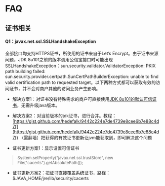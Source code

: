# FAQ

## 证书相关

#### Q1：javax.net.ssl.SSLHandshakeException

全部接口均支持HTTPS证书，所使用的证书来自于Let’s Encrypt。由于证书来源问题，JDK 8u101之前的版本调用公信宝接口时可能出现SSLHandshakeException：sun.security.validator.ValidatorException: PKIX path building failed:
sun.security.provider.certpath.SunCertPathBuilderException: unable to find valid certification path to requested target。以下两种方式都可以获取有效的访问证书，并不会对商户其他的访问业务产生影响。

* 解决方案1：对证书没有特殊需求的商户可直接使用[JDK 8u101的默认可信证书](http://gxb-doc.oss-cn-hangzhou.aliyuncs.com/dcdoc/cacerts)，无需升级java版本。

* 解决方案2：对当前版本的jdk证书，进行合并。教程：[https://gist.github.com/hedefalk/9442c224e7de4739e8cee6b7e88c4d7f](https://gist.github.com/hedefalk/9442c224e7de4739e8cee6b7e88c4d7f) （需翻墙）把获得的有效证书更新让jvm能获取到，即可解决这个问题

* 证书更新方案1：显示设置可信证书

> <font size="2">System.setProperty("javax.net.ssl.trustStore", new File("cacerts").getAbsolutePath());</font>

* 证书更新方案2：把证书直接覆盖系统证书，路径： $JAVA_HOME/jre/lib/security/cacerts

